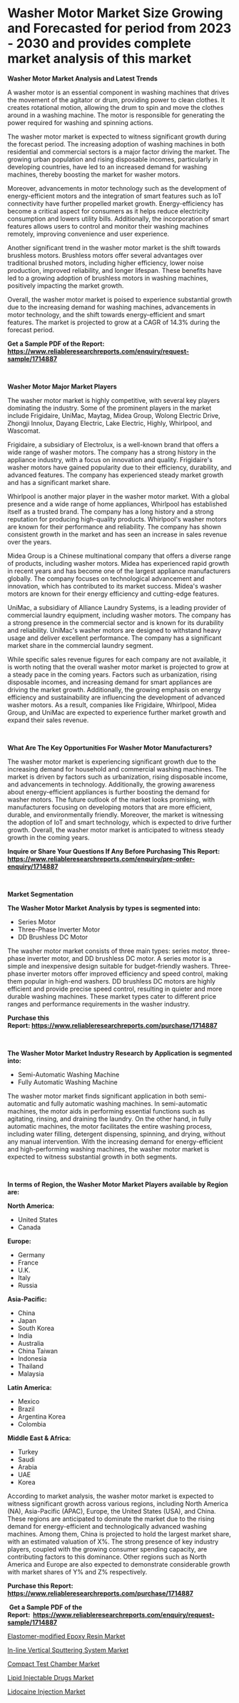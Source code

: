 <p><h1>Washer Motor Market Size Growing and Forecasted for period from 2023 - 2030 and provides complete market analysis of this market</h1></p><p><strong>Washer Motor Market Analysis and Latest Trends</strong></p>
<p><p>A washer motor is an essential component in washing machines that drives the movement of the agitator or drum, providing power to clean clothes. It creates rotational motion, allowing the drum to spin and move the clothes around in a washing machine. The motor is responsible for generating the power required for washing and spinning actions.</p><p>The washer motor market is expected to witness significant growth during the forecast period. The increasing adoption of washing machines in both residential and commercial sectors is a major factor driving the market. The growing urban population and rising disposable incomes, particularly in developing countries, have led to an increased demand for washing machines, thereby boosting the market for washer motors.</p><p>Moreover, advancements in motor technology such as the development of energy-efficient motors and the integration of smart features such as IoT connectivity have further propelled market growth. Energy-efficiency has become a critical aspect for consumers as it helps reduce electricity consumption and lowers utility bills. Additionally, the incorporation of smart features allows users to control and monitor their washing machines remotely, improving convenience and user experience.</p><p>Another significant trend in the washer motor market is the shift towards brushless motors. Brushless motors offer several advantages over traditional brushed motors, including higher efficiency, lower noise production, improved reliability, and longer lifespan. These benefits have led to a growing adoption of brushless motors in washing machines, positively impacting the market growth.</p><p>Overall, the washer motor market is poised to experience substantial growth due to the increasing demand for washing machines, advancements in motor technology, and the shift towards energy-efficient and smart features. The market is projected to grow at a CAGR of 14.3% during the forecast period.</p></p>
<p><strong>Get a Sample PDF of the Report:&nbsp; <a href="https://www.reliableresearchreports.com/enquiry/request-sample/1714887">https://www.reliableresearchreports.com/enquiry/request-sample/1714887</a></strong></p>
<p>&nbsp;</p>
<p><strong>Washer Motor Major Market Players</strong></p>
<p><p>The washer motor market is highly competitive, with several key players dominating the industry. Some of the prominent players in the market include Frigidaire, UniMac, Maytag, Midea Group, Wolong Electric Drive, Zhongji Innolux, Dayang Electric, Lake Electric, Highly, Whirlpool, and Wascomat. </p><p>Frigidaire, a subsidiary of Electrolux, is a well-known brand that offers a wide range of washer motors. The company has a strong history in the appliance industry, with a focus on innovation and quality. Frigidaire's washer motors have gained popularity due to their efficiency, durability, and advanced features. The company has experienced steady market growth and has a significant market share.</p><p>Whirlpool is another major player in the washer motor market. With a global presence and a wide range of home appliances, Whirlpool has established itself as a trusted brand. The company has a long history and a strong reputation for producing high-quality products. Whirlpool's washer motors are known for their performance and reliability. The company has shown consistent growth in the market and has seen an increase in sales revenue over the years.</p><p>Midea Group is a Chinese multinational company that offers a diverse range of products, including washer motors. Midea has experienced rapid growth in recent years and has become one of the largest appliance manufacturers globally. The company focuses on technological advancement and innovation, which has contributed to its market success. Midea's washer motors are known for their energy efficiency and cutting-edge features.</p><p>UniMac, a subsidiary of Alliance Laundry Systems, is a leading provider of commercial laundry equipment, including washer motors. The company has a strong presence in the commercial sector and is known for its durability and reliability. UniMac's washer motors are designed to withstand heavy usage and deliver excellent performance. The company has a significant market share in the commercial laundry segment.</p><p>While specific sales revenue figures for each company are not available, it is worth noting that the overall washer motor market is projected to grow at a steady pace in the coming years. Factors such as urbanization, rising disposable incomes, and increasing demand for smart appliances are driving the market growth. Additionally, the growing emphasis on energy efficiency and sustainability are influencing the development of advanced washer motors. As a result, companies like Frigidaire, Whirlpool, Midea Group, and UniMac are expected to experience further market growth and expand their sales revenue.</p></p>
<p>&nbsp;</p>
<p><strong>What Are The Key Opportunities For Washer Motor Manufacturers?</strong></p>
<p><p>The washer motor market is experiencing significant growth due to the increasing demand for household and commercial washing machines. The market is driven by factors such as urbanization, rising disposable income, and advancements in technology. Additionally, the growing awareness about energy-efficient appliances is further boosting the demand for washer motors. The future outlook of the market looks promising, with manufacturers focusing on developing motors that are more efficient, durable, and environmentally friendly. Moreover, the market is witnessing the adoption of IoT and smart technology, which is expected to drive further growth. Overall, the washer motor market is anticipated to witness steady growth in the coming years.</p></p>
<p><strong>Inquire or Share Your Questions If Any Before Purchasing This Report: <a href="https://www.reliableresearchreports.com/enquiry/pre-order-enquiry/1714887">https://www.reliableresearchreports.com/enquiry/pre-order-enquiry/1714887</a></strong></p>
<p>&nbsp;</p>
<p><strong>Market Segmentation</strong></p>
<p><strong>The Washer Motor Market Analysis by types is segmented into:</strong></p>
<p><ul><li>Series Motor</li><li>Three-Phase Inverter Motor</li><li>DD Brushless DC Motor</li></ul></p>
<p><p>The washer motor market consists of three main types: series motor, three-phase inverter motor, and DD brushless DC motor. A series motor is a simple and inexpensive design suitable for budget-friendly washers. Three-phase inverter motors offer improved efficiency and speed control, making them popular in high-end washers. DD brushless DC motors are highly efficient and provide precise speed control, resulting in quieter and more durable washing machines. These market types cater to different price ranges and performance requirements in the washer industry.</p></p>
<p><strong>Purchase this Report:&nbsp;<a href="https://www.reliableresearchreports.com/purchase/1714887">https://www.reliableresearchreports.com/purchase/1714887</a></strong></p>
<p>&nbsp;</p>
<p><strong>The Washer Motor Market Industry Research by Application is segmented into:</strong></p>
<p><ul><li>Semi-Automatic Washing Machine</li><li>Fully Automatic Washing Machine</li></ul></p>
<p><p>The washer motor market finds significant application in both semi-automatic and fully automatic washing machines. In semi-automatic machines, the motor aids in performing essential functions such as agitating, rinsing, and draining the laundry. On the other hand, in fully automatic machines, the motor facilitates the entire washing process, including water filling, detergent dispensing, spinning, and drying, without any manual intervention. With the increasing demand for energy-efficient and high-performing washing machines, the washer motor market is expected to witness substantial growth in both segments.</p></p>
<p>&nbsp;</p>
<p><strong>In terms of Region, the Washer Motor Market Players available by Region are:</strong></p>
<p>
    <p> <strong> North America: </strong>
        <ul>
            <li>United States</li>
            <li>Canada</li>
        </ul>
        </p> 
    <p> <strong> Europe: </strong>
        <ul>
            <li>Germany</li>
            <li>France</li>
            <li>U.K.</li>
            <li>Italy</li>
            <li>Russia</li>
        </ul>
        </p> 
    <p> <strong> Asia-Pacific: </strong>
        <ul>
            <li>China</li>
            <li>Japan</li>
            <li>South Korea</li>
            <li>India</li>
            <li>Australia</li>
            <li>China Taiwan</li>
            <li>Indonesia</li>
            <li>Thailand</li>
            <li>Malaysia</li>
        </ul>
        </p> 
    <p> <strong> Latin America: </strong>
        <ul>
            <li>Mexico</li>
            <li>Brazil</li>
            <li>Argentina Korea</li>
            <li>Colombia</li>
        </ul>
        </p> 
    <p> <strong> Middle East & Africa: </strong>
        <ul>
            <li>Turkey</li>
            <li>Saudi</li>
            <li>Arabia</li>
            <li>UAE</li>
            <li>Korea</li>
        </ul>
    </p>
    </p>
<p><p>According to market analysis, the washer motor market is expected to witness significant growth across various regions, including North America (NA), Asia-Pacific (APAC), Europe, the United States (USA), and China. These regions are anticipated to dominate the market due to the rising demand for energy-efficient and technologically advanced washing machines. Among them, China is projected to hold the largest market share, with an estimated valuation of X%. The strong presence of key industry players, coupled with the growing consumer spending capacity, are contributing factors to this dominance. Other regions such as North America and Europe are also expected to demonstrate considerable growth with market shares of Y% and Z% respectively.</p></p>
<p><strong>Purchase this Report: <a href="https://www.reliableresearchreports.com/purchase/1714887">https://www.reliableresearchreports.com/purchase/1714887</a></strong></p>
<p>&nbsp;<strong>Get a Sample PDF of the Report:&nbsp;&nbsp;<a href="https://www.reliableresearchreports.com/enquiry/request-sample/1714887">https://www.reliableresearchreports.com/enquiry/request-sample/1714887</a></strong></p>
<p><strong></strong></p>
<p><p><a href="https://medium.com/@isaiasmarks/elastomer-modified-epoxy-resin-market-size-reveals-the-best-marketing-channels-in-global-industry-6ea8a7e7580f">Elastomer-modified Epoxy Resin Market</a></p><p><a href="https://medium.com/@devyncasper/in-line-vertical-sputtering-system-market-trends-and-market-analysis-forecasted-for-period-608c7c0977e7">In-line Vertical Sputtering System Market</a></p><p><a href="https://medium.com/@hollymayert/decoding-compact-test-chamber-market-metrics-market-share-trends-and-growth-patterns-f776665f3b6b">Compact Test Chamber Market</a></p><p><a href="https://github.com/virtuosemr/Market-Research-Report-List-1/blob/main/lipid-injectable-drugs-market.md">Lipid Injectable Drugs Market</a></p><p><a href="https://github.com/surverupesha/Market-Research-Report-List-1/blob/main/lidocaine-injection-market.md">Lidocaine Injection Market</a></p></p>